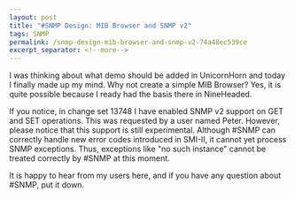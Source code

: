 ```yaml
---
layout: post
title: "#SNMP Design: MIB Browser and SNMP v2"
tags: SNMP
permalink: /snmp-design-mib-browser-and-snmp-v2-74a48ec539ce
excerpt_separator: <!--more-->
---
```

I was thinking about what demo should be added in UnicornHorn and today I finally made up my mind. Why not create a simple MIB Browser? Yes, it is quite possible because I ready had the basis there in NineHeaded.

If you notice, in change set 13748 I have enabled SNMP v2 support on GET and SET operations. This was requested by a user named Peter. However, please notice that this support is still experimental. Although #SNMP can correctly handle new error codes introduced in SMI-II, it cannot yet process SNMP exceptions. Thus, exceptions like "no such instance" cannot be treated correctly by #SNMP at this moment.

It is happy to hear from my users here, and if you have any question about #SNMP, put it down.
<!--more-->